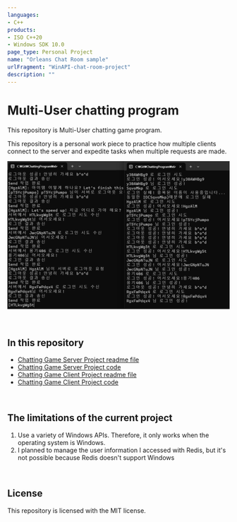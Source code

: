 ```yaml
---
languages:
- C++
products:
- ISO C++20
- Windows SDK 10.0
page_type: Personal Project
name: "Orleans Chat Room sample"
urlFragment: "WinAPI-chat-room-project"
description: ""
---
```


# Multi-User chatting program

This repository is Multi-User chatting game program.

This repository is a personal work piece to practice how multiple clients connect to the server and expedite tasks when multiple requests are made.  

![채팅결과](./Document/서버_클라이언트_로그아웃_채팅결과.png)

<br/>

## In this repository

* [Chatting Game Server Project readme file](https://github.com/Mgcllee/ChattingGame/blob/master/ChatServer/readme.md)  
* [Chatting Game Server Project code](https://github.com/Mgcllee/ChattingGame/blob/master/ChatServer)  
* [Chatting Game Client Project readme file](https://github.com/Mgcllee/ChattingGame/blob/master/ChatServer/readme.md)  
* [Chatting Game Client Project code](https://github.com/Mgcllee/ChattingGame/blob/master/ChatClient)  

<br/>

## The limitations of the current project
1. Use a variety of Windows APIs. Therefore, it only works when the operating system is Windows.
2. I planned to manage the user information I accessed with Redis, but it's not possible because Redis doesn't support Windows

<br/>

## License

This repository is licensed with the MIT license.
